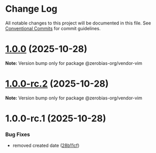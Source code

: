 # Change Log

All notable changes to this project will be documented in this file.
See [Conventional Commits](https://conventionalcommits.org) for commit guidelines.

# [1.0.0](https://github.com/zerobias-org/vendor/compare/@zerobias-org/vendor-vim@1.0.0-rc.2...@zerobias-org/vendor-vim@1.0.0) (2025-10-28)

**Note:** Version bump only for package @zerobias-org/vendor-vim





# [1.0.0-rc.2](https://github.com/zerobias-org/vendor/compare/@zerobias-org/vendor-vim@1.0.0-rc.1...@zerobias-org/vendor-vim@1.0.0-rc.2) (2025-10-28)

**Note:** Version bump only for package @zerobias-org/vendor-vim





# 1.0.0-rc.1 (2025-10-28)


### Bug Fixes

* removed created date ([28b11cf](https://github.com/zerobias-org/vendor/commit/28b11cf2563e9cdadd4b1dc83edd60d2fcd01df0))
